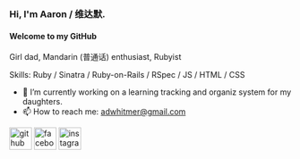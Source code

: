 ### Hi, I'm Aaron / 维达默.
#### Welcome to my GitHub
Girl dad, Mandarin (普通话) enthusiast, Rubyist

Skills: Ruby / Sinatra / Ruby-on-Rails / RSpec / JS / HTML / CSS

- 🔭 I’m currently working on a learning tracking and organiz system for my daughters. 
- 📫 How to reach me: adwhitmer@gmail.com 

[<img src='https://cdn.jsdelivr.net/npm/simple-icons@3.0.1/icons/github.svg' alt='github' height='40'>](https://github.com/https://github.com/zuanshi88)  [<img src='https://cdn.jsdelivr.net/npm/simple-icons@3.0.1/icons/facebook.svg' alt='facebook' height='40'>](https://www.facebook.com/https://www.facebook.com/adwhitmer)  [<img src='https://cdn.jsdelivr.net/npm/simple-icons@3.0.1/icons/instagram.svg' alt='instagram' height='40'>](https://www.instagram.com/https://www.instagram.com/aarondwhitmer//)  








